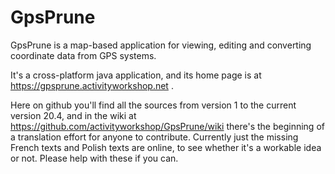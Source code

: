 # GpsPrune
GpsPrune is a map-based application for viewing, editing and converting coordinate data from GPS systems.

It's a cross-platform java application, and its home page is at https://gpsprune.activityworkshop.net .

Here on github you'll find all the sources from version 1 to the current version 20.4, and in the wiki at https://github.com/activityworkshop/GpsPrune/wiki there's the beginning of a translation effort for anyone to contribute.
Currently just the missing French texts and Polish texts are online, to see whether it's a workable idea or not.  Please help with these if you can.
